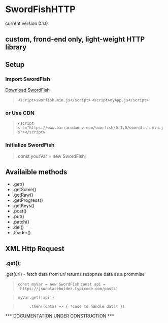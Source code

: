 # SwordFishHTTP
current version 0.1.0

## custom, frond-end only, light-weight HTTP library

## Setup

### Import SwordFish

[Download SwordFish](http://www.barracudadev.com)

> `<script>sworfish.min.js</script>`
> `<script>myApp.js</script>`

### or Use CDN

> `<script src="https://www.barracudadev.com/sworfish/0.1.0/swordfish.min.js"></script>`

### Initialize SwordFish

> const yourVar = new SwordFish;

## Availaible methods
* .get()
* .getSome()
* .getRaw()
* .getProgress()
* .getKeys()
* .post()
* .put()
* .patch()
* .del()
* .loader()

## XML Http Request

### .get();
 .get(url) - fetch data from *url* returns resopnse data as a prommise

> `const myVar = new SwordFish`
> `const api = 'https://jsonplaceholder.typicode.com/posts'`

> `myVar.get('api')`

> `     .then((data) => { *code to handle data* })`


 *** DOCUMENTATION UNDER CONSTRUCTION ***
